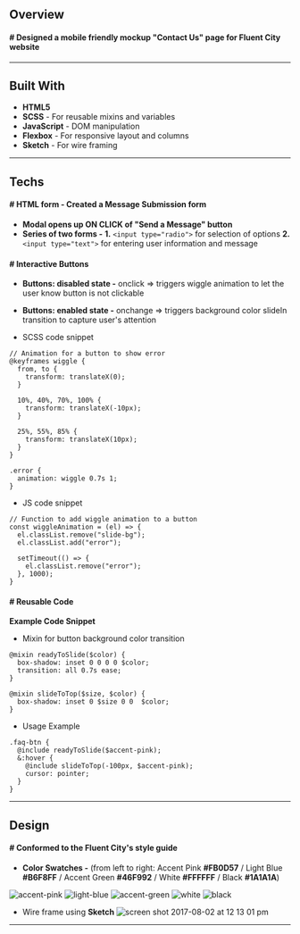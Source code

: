 ## Overview

#### # Designed a mobile friendly mockup "Contact Us" page for **Fluent City** website

---

## Built With

* **HTML5**
* **SCSS** - For reusable mixins and variables
* **JavaScript** - DOM manipulation
* **Flexbox** - For responsive layout and columns
* **Sketch** - For wire framing

---

## Techs

#### # HTML form - Created a Message Submission form
* **Modal opens up ON CLICK of "Send a Message" button**
* **Series of two forms -**
**1.** ```<input type="radio">``` for selection of options **2.** ```<input type="text">``` for entering user information and message

#### # Interactive Buttons
* **Buttons: disabled state -** onclick => triggers wiggle animation to let the user know button is not clickable
* **Buttons: enabled state -** onchange => triggers background color slideIn transition to capture user's attention

* SCSS code snippet
```
// Animation for a button to show error
@keyframes wiggle {
  from, to {
    transform: translateX(0);
  }

  10%, 40%, 70%, 100% {
    transform: translateX(-10px);
  }

  25%, 55%, 85% {
    transform: translateX(10px);
  }
}

.error {
  animation: wiggle 0.7s 1;
}
```

* JS code snippet

```
// Function to add wiggle animation to a button
const wiggleAnimation = (el) => {
  el.classList.remove("slide-bg");
  el.classList.add("error");

  setTimeout(() => {
    el.classList.remove("error");
  }, 1000);
}
```

#### # Reusable Code

**Example Code Snippet**

* Mixin for button background color transition
```
@mixin readyToSlide($color) {
  box-shadow: inset 0 0 0 0 $color;
  transition: all 0.7s ease;
}

@mixin slideToTop($size, $color) {
  box-shadow: inset 0 $size 0 0  $color;
}
```
* Usage Example
```
.faq-btn {
  @include readyToSlide($accent-pink);
  &:hover {
    @include slideToTop(-100px, $accent-pink);
    cursor: pointer;
  }
}
```

---

## Design

#### # Conformed to the Fluent City's style guide

* **Color Swatches -** (from left to right: Accent Pink **#FB0D57** /  Light Blue **#B6F8FF** / Accent Green **#46F992** / White **#FFFFFF** / Black **#1A1A1A**)


![accent-pink](https://user-images.githubusercontent.com/18605009/28884159-ceecd850-777e-11e7-8d3b-018d62e90935.png) ![light-blue](https://user-images.githubusercontent.com/18605009/28884179-d92ee196-777e-11e7-9907-4ece51373391.png)   ![accent-green](https://user-images.githubusercontent.com/18605009/28884120-b4f83d68-777e-11e7-9558-19e5df4f3ec5.png)   ![white](https://user-images.githubusercontent.com/18605009/28884206-ee59e23c-777e-11e7-9935-d8caecfc8d68.png)
![black](https://user-images.githubusercontent.com/18605009/28884193-e5329884-777e-11e7-9b50-6117daf18362.png)


* Wire frame using **Sketch**
![screen shot 2017-08-02 at 12 13 01 pm](https://user-images.githubusercontent.com/18605009/28884269-2499ceac-777f-11e7-8bd8-748085b769ca.png)
---
